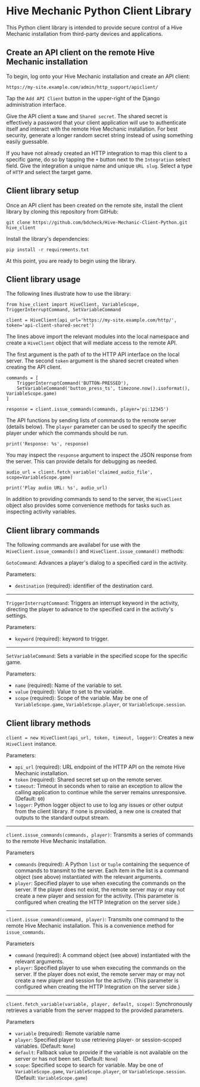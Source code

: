 # Hive Mechanic Python Client Library

This Python client library is intended to provide secure control of a Hive Mechanic installation from third-party devices and applications.


## Create an API client on the remote Hive Mechanic installation

To begin, log onto your Hive Mechanic installation and create an API client:

    https://my-site.example.com/admin/http_support/apiclient/

Tap the `Add API Client` button in the upper-right of the Django administration interface.

Give the API client a `Name` and `Shared secret`. The shared secret is effectively a password that your client application will use to authenticate itself and interact with the remote Hive Mechanic installation. For best security, generate a longer random secret string instead of using something easily guessable.

If you have not already created an HTTP integration to map this client to a specific game, do so by tapping the `+` button next to the `Integration` select field. Give the integration a unique name and unique `URL slug`. Select a type of `HTTP` and select the target game.


## Client library setup

Once an API client has been created on the remote site, install the client library by cloning this repository from GitHub:

    git clone https://github.com/bdcheck/Hive-Mechanic-Client-Python.git hive_client

Install the library's dependencies:

    pip install -r requirements.txt

At this point, you are ready to begin using the library.


## Client library usage

The following lines illustrate how to use the library:

    from hive_client import HiveClient, VariableScope, TriggerInterruptCommand, SetVariableCommand

    client = HiveClient(api_url='https://my-site.example.com/http/', token='api-client-shared-secret')
    
The lines above import the relevant modules into the local namespace and create a `HiveClient` object that will mediate access to the remote API.

The first argument is the path of to the HTTP API interface on the local server. The second `token` argument is the shared secret created when creating the API client.

    commands = [
        TriggerInterruptCommand('BUTTON-PRESSED'),
        SetVariableCommand('button_press_ts', timezone.now().isoformat(), VariableScope.game)
    ]

    response = client.issue_commands(commands, player='pi:12345')

The API functions by sending lists of commands to the remote server (details below). The `player` parameter can be used to specify the specific player under which the commands should be run.

    print('Response: %s', response)

You may inspect the `response` argument to inspect the JSON response from the server. This can provide details for debugging as needed.

    audio_url = client.fetch_variable('claimed_audio_file', scope=VariableScope.game)

    print('Play audio URL: %s', audio_url)

In addition to providing commands to send to the server, the `HiveClient` object also provides some convenience methods for tasks such as inspecting activity variables.


## Client library commands

The following commands are availabel for use with the `HiveClient.issue_commands()` and `HiveClient.issue_command()` methods:

`GotoCommand`: Advances a player's dialog to a specified card in the activity. 

Parameters:

* `destination` (required): identifier of the destination card.

---

`TriggerInterruptCommand`: Triggers an interrupt keyword in the activity, directing the player to advance to the specified card in the activity's settings. 

Parameters:

* `keyword` (required): keyword to trigger.

---

`SetVariableCommand`: Sets a variable in the specified scope for the specific game. 

Parameters:

* `name` (required): Name of the variable to set.
* `value` (required): Value to set to the variable.
* `scope` (required): Scope of the variable. May be one of `VariableScope.game`, `VariableScope.player`, or `VariableScope.session`.


## Client library methods

`client = new HiveClient(api_url, token, timeout, logger)`: Creates a new `HiveClient` instance.

Parameters:

* `api_url` (required): URL endpoint of the HTTP API on the remote Hive Mechanic installation.
* `token` (required): Shared secret set up on the remote server.
* `timeout`: Timeout in seconds when to raise an exception to allow the calling application to continue while the server remains unresponsive. (Default: `60`)
* `logger`: Python logger object to use to log any issues or other output from the client library. If none is provided, a new one is created that outputs to the standard output stream.

---

`client.issue_commands(commands, player)`: Transmits a series of commands to the remote Hive Mechanic installation.

Parameters

* `commands` (required): A Python `list` or `tuple` containing the sequence of commands to transmit to the server. Each item in the list is a command object (see above) instantiated with the relevant arguments.
* `player`: Specified player to use when executing the commands on the server. If the player does not exist, the remote server may or may not create a new player and session for the activity. (This parameter is configured when creating the HTTP Integration on the server side.)

---

`client.issue_command(command, player)`: Transmits one command to the remote Hive Mechanic installation. This is a convenience method for `issue_commands`.

Parameters

* `command` (required): A command object (see above) instantiated with the relevant arguments.
* `player`: Specified player to use when executing the commands on the server. If the player does not exist, the remote server may or may not create a new player and session for the activity. (This parameter is configured when creating the HTTP Integration on the server side.)

---

`client.fetch_variable(variable, player, default, scope)`: Synchronously retrieves a variable from the server mapped to the provided parameters.

Parameters

* `variable` (required): Remote variable name
* `player`: Specified player to use retrieving player- or session-scoped variables. (Default: `None`)
* `default`: Fallback value to provide if the variable is not available on the server or has not been set. (Default: `None`)
* `scope`: Specified scope to search for variable. May be one of `VariableScope.game`, `VariableScope.player`, or `VariableScope.session`. (Default: `VariableScope.game`)
